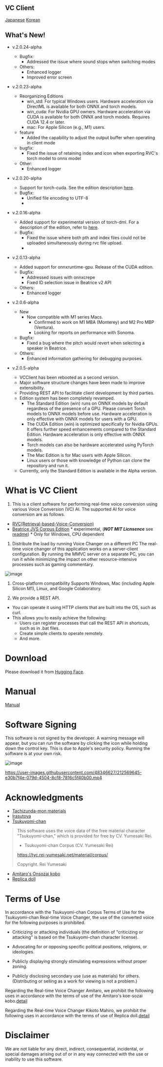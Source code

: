 ## VC Client

[Japanese](/README.md) [Korean](/README_ko.md)

## What's New!
- v.2.0.24-alpha
  - Bugfix:
    - Addressed the issue where sound stops when switching modes
  - Others:
    - Enhanced logger
    - Improved error screen
- v.2.0.23-alpha
  - Reorganizing Editions
    - win_std: For typical Windows users. Hardware acceleration via DirectML is available for both ONNX and torch models.
    - win_cuda: For Nvidia GPU owners. Hardware acceleration via CUDA is available for both ONNX and torch models. Requires CUDA 12.4 or later.
    - mac: For Apple Silicon (e.g., M1) users.
  - feature
    - Added the capability to adjust the output buffer when operating in client mode
  - bugfix:
    - Fixed the issue of retaining index and icon when exporting RVC's torch model to onnx model
  - Other:
    - Enhanced logger

- v.2.0.20-alpha
  - Support for torch-cuda. See the edition description [here](docs/01_basic_v2.0.z.md).
  - Bugfix:
    - Unified file encoding to UTF-8
    - 
- v.2.0.16-alpha
  - Added support for experimental version of torch-dml. For a description of the edition, refer to [here](docs/01_basic_v2.0.z.md).
  - Bugfix:
    - Fixed the issue where both pth and index files could not be uploaded simultaneously during rvc file upload.
    - 
- v.2.0.13-alpha
  - Added support for onnxruntime-gpu. Release of the CUDA edition.
  - Bugfix:
    - Addressed issues with onnxcrepe
    - Fixed ID selection issue in Beatrice v2 API
  - Others:
    - Enhanced logger

- v.2.0.6-alpha
  - New
    - Now compatible with M1 series Macs.
      - Confirmed to work on M1 MBA (Monterey) and M2 Pro MBP (Ventura).
      - Looking for reports on performance with Sonoma.
  - Bugfix:
    - Fixed a bug where the pitch would revert when selecting a speaker in Beatrice.
  - Others:
    - Enhanced information gathering for debugging purposes.

- v.2.0.5-alpha
  - VCClient has been rebooted as a second version.
  - Major software structure changes have been made to improve extensibility.
  - Providing REST API to facilitate client development by third parties.
  - Edition system has been completely revamped.
    - The Standard Edition (win) runs on ONNX models by default regardless of the presence of a GPU. Please convert Torch models to ONNX models before use. Hardware acceleration is only effective with ONNX models for users with a GPU.
    - The CUDA Edition (win) is optimized specifically for Nvidia GPUs. It offers further speed enhancements compared to the Standard Edition. Hardware acceleration is only effective with ONNX models.
    - Torch models can also be hardware accelerated using PyTorch models.
    - The Mac Edition is for Mac users with Apple Silicon.
    - Linux users or those with knowledge of Python can clone the repository and run it.
  - Currently, only the Standard Edition is available in the Alpha version.

# What is VC Client

1. This is a client software for performing real-time voice conversion using various Voice Conversion (VC) AI. The supported AI for voice conversion are as follows.

- [RVC(Retrieval-based-Voice-Conversion)](https://github.com/liujing04/Retrieval-based-Voice-Conversion-WebUI)
- [Beatrice JVS Corpus Edition](https://prj-beatrice.com/) * experimental,  (***NOT MIT Licnsence*** see [readme](https://github.com/w-okada/voice-changer/blob/master/server/voice_changer/Beatrice/)) *  Only for Windows, CPU dependent

1. Distribute the load by running Voice Changer on a different PC
   The real-time voice changer of this application works on a server-client configuration. By running the MMVC server on a separate PC, you can run it while minimizing the impact on other resource-intensive processes such as gaming commentary.

![image](https://user-images.githubusercontent.com/48346627/206640768-53f6052d-0a96-403b-a06c-6714a0b7471d.png)

1. Cross-platform compatibility
   Supports Windows, Mac (including Apple Silicon M1), Linux, and Google Colaboratory.

1. We provide a REST API.

- You can operate it using HTTP clients that are built into the OS, such as curl.
- This allows you to easily achieve the following:
  - Users can register processes that call the REST API in shortcuts, such as in .bat files.
  - Create simple clients to operate remotely.
  - And more.

# Download
Please download it from [Hugging Face](https://huggingface.co/wok000/vcclient000/tree/main).

# Manual

[Manual](docs/01_basic_v2.0.z.md)

# Software Signing

This software is not signed by the developer. A warning message will appear, but you can run the software by clicking the icon while holding down the control key. This is due to Apple's security policy. Running the software is at your own risk.

![image](https://user-images.githubusercontent.com/48346627/212567711-c4a8d599-e24c-4fa3-8145-a5df7211f023.png)

https://user-images.githubusercontent.com/48346627/212569645-e30b7f4e-079d-4504-8cf8-7816c5f40b00.mp4

# Acknowledgments

- [Tachizunda-mon materials](https://seiga.nicovideo.jp/seiga/im10792934)
- [Irasutoya](https://www.irasutoya.com/)
- [Tsukuyomi-chan](https://tyc.rei-yumesaki.net)

> This software uses the voice data of the free material character "Tsukuyomi-chan," which is provided for free by CV. Yumesaki Rei.
>
> - Tsukuyomi-chan Corpus (CV. Yumesaki Rei)
>
> https://tyc.rei-yumesaki.net/material/corpus/
>
> Copyright. Rei Yumesaki

- [Amitaro's Onsozai kobo](https://amitaro.net/)
- [Replica doll](https://kikyohiroto1227.wixsite.com/kikoto-utau)

# Terms of Use

In accordance with the Tsukuyomi-chan Corpus Terms of Use for the Tsukuyomi-chan Real-time Voice Changer, the use of the converted voice for the following purposes is prohibited.

- Criticizing or attacking individuals (the definition of "criticizing or attacking" is based on the Tsukuyomi-chan character license).

- Advocating for or opposing specific political positions, religions, or ideologies.

- Publicly displaying strongly stimulating expressions without proper zoning.

- Publicly disclosing secondary use (use as materials) for others.
  (Distributing or selling as a work for viewing is not a problem.)

Regarding the Real-time Voice Changer Amitaro, we prohibit the following uses in accordance with the terms of use of the Amitaro's koe-sozai kobo.[detail](https://amitaro.net/voice/faq/#index_id6)

Regarding the Real-time Voice Changer Kikoto Mahiro, we prohibit the following uses in accordance with the terms of use of Replica doll.[detail](https://kikyohiroto1227.wixsite.com/kikoto-utau/ter%EF%BD%8Ds-of-service)

# Disclaimer

We are not liable for any direct, indirect, consequential, incidental, or special damages arising out of or in any way connected with the use or inability to use this software.
